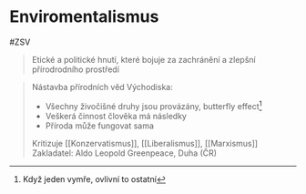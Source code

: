 # Enviromentalismus

#ZSV

> Etické a politické hnutí, které bojuje za zachránění a zlepšní přírodrodního prostředí

> Nástavba přírodních věd
> Východiska:
> - Všechny živočišné druhy jsou provázány, butterfly effect[^1]
> - Veškerá činnost člověka má následky
> - Příroda může fungovat sama
> 
> Kritizuje [[Konzervatismus]], [[Liberalismus]], [[Marxismus]]
> Zakladatel: Aldo Leopold
> Greenpeace, Duha (ČR)


[^1]: Když jeden vymře, ovlivní to ostatní